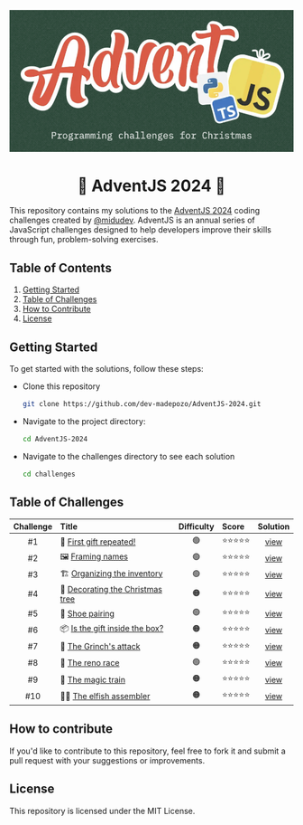 <div align="center">

![Advent 2024](/assets/hero.png)

# 🎄 AdventJS 2024 🎁

</div>

This repository contains my solutions to the [AdventJS 2024](https://www.adventjs.dev/en) coding challenges created by [@midudev](https://midu.dev/). AdventJS is an annual series of JavaScript challenges designed to help developers improve their skills through fun, problem-solving exercises.

## Table of Contents

1. [Getting Started](#getting-started)
2. [Table of Challenges](#table-of-contents)
3. [How to Contribute](#how-to-contribute)
4. [License](#license)

## Getting Started

To get started with the solutions, follow these steps:

- Clone this repository

  ```bash
  git clone https://github.com/dev-madepozo/AdventJS-2024.git
  ```

- Navigate to the project directory:

  ```bash
  cd AdventJS-2024
  ```

- Navigate to the challenges directory to see each solution

  ```bash
  cd challenges
  ```

## Table of Challenges

|  Challenge  | Title                                                                          | Difficulty | Score       | Solution                           |
| :---------: | :----------------------------------------------------------------------------- | :---:      | :---------- | :--------------------------------: |
| #1          | 🎁 [First gift repeated!](https://adventjs.dev/en/challenges/2024/1)           | 🟢         | ⭐️⭐️⭐️⭐️⭐️ | [view](/chalenges/challenge01.md)  |
| #2          | 🖼️ [Framing names](https://adventjs.dev/en/challenges/2024/2)                  | 🟢         | ⭐️⭐️⭐️⭐️⭐️ | [view](/chalenges/challenge02.md)  |
| #3          | 🏗️ [Organizing the inventory](https://adventjs.dev/en/challenges/2024/3)       | 🟢         | ⭐️⭐️⭐️⭐️⭐️ | [view](/chalenges/challenge03.md)  |
| #4          | 🎄 [Decorating the Christmas tree](https://adventjs.dev/en/challenges/2024/4)  | 🟠         | ⭐️⭐️⭐️⭐️⭐️ | [view](/chalenges/challenge04.md)  |
| #5          | 👞 [Shoe pairing](https://adventjs.dev/en/challenges/2024/4)                   | 🟢         | ⭐️⭐️⭐️⭐️⭐️ | [view](/chalenges/challenge05.md)  |
| #6          | 📦 [Is the gift inside the box?](https://adventjs.dev/en/challenges/2024/6)    | 🟠         | ⭐️⭐️⭐️⭐️⭐️ | [view](/chalenges/challenge06.md)  |
| #7          | 👹 [The Grinch's attack](https://adventjs.dev/en/challenges/2024/7)            | 🟠         | ⭐️⭐️⭐️⭐️⭐️ | [view](/chalenges/challenge07.md)  |
| #8          | 🦌 [The reno race](https://adventjs.dev/en/challenges/2024/8)                  | 🟢         | ⭐️⭐️⭐️⭐️⭐️ | [view](/chalenges/challenge08.md)  |
| #9          | 🚂 [The magic train](https://adventjs.dev/en/challenges/2024/9)                | 🟠         | ⭐️⭐️⭐️⭐️⭐️ | [view](/chalenges/challenge09.md)  |
| #10         | 👩‍💻 [The elfish assembler](https://adventjs.dev/en/challenges/2024/10)          | 🟠         | ⭐️⭐️⭐️⭐️⭐️ | [view](/chalenges/challenge10.md)  |

## How to contribute

If you'd like to contribute to this repository, feel free to fork it and submit a pull request with your suggestions or improvements.

## License

This repository is licensed under the MIT License.
